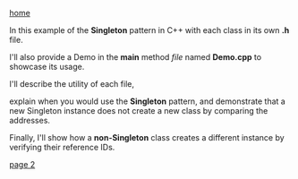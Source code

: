 [home](./page01.md)

In this example of the **Singleton** pattern in C++ with each class in its own **.h** file.

I'll also provide a Demo in the **main** method *file* named **Demo.cpp** to showcase its usage. 

I'll describe the utility of each file, 

explain when you would use the **Singleton** pattern, and demonstrate that a new Singleton instance does not create a new class by comparing the addresses. 

Finally, I'll show how a **non-Singleton** class creates a different instance by verifying their reference IDs.



[page 2](./page02.md)
